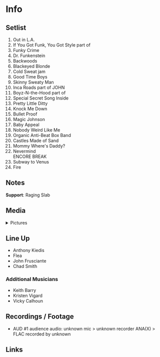 # Info

## Setlist

1. Out in L.A.
2. If You Got Funk, You Got Style part of
3. Funky Crime
4. Dr. Funkenstein
5. Backwoods
6. Blackeyed Blonde
7. Cold Sweat jam
8. Good Time Boys
9. Skinny Sweaty Man
10. Inca Roads part of JOHN
11. Boyz-N-the-Hood part of
12. Special Secret Song Inside
13. Pretty Little Ditty
14. Knock Me Down
15. Bullet Proof
16. Magic Johnson
17. Baby Appeal
18. Nobody Weird Like Me
19. Organic Anti-Beat Box Band
20. Castles Made of Sand
21. Mommy Where's Daddy?
22. Nevermind
<br>ENCORE BREAK
23. Subway to Venus
24. Fire

## Notes

**Support**: Raging Slab

## Media 

<details>
  <summary>Pictures</summary>
  <!--<img alt="Setlist" title="Setlist" src="_.jpg" height="200" />
  <img alt="Flyer" title="Flyer" src="_.jpg" height="200" />
  <img alt="Clipper" title="Clipper" src="_.jpg" height="200" />
  <img alt="Ticket" title="Ticket" src="_.jpg" height="200" />
  -->
</details>

## Line Up

* Anthony Kiedis
* Flea
* John Frusciante
* Chad Smith

### Additional Musicians

* Keith Barry  
* Kristen Vigard  
* Vicky Calhoun

## Recordings / Footage

* AUD #1 audience audio: unknown mic > unknown recorder ANA(X) > FLAC recorded by unknown

## Links